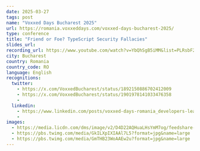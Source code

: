 ```yaml
---
date: 2025-03-27
tags: post
name: "Voxxed Days Bucharest 2025"
url: https://romania.voxxeddays.com/voxxed-days-bucharest-2025/
type: conference
title: "Friend or Foe? TypeScript Security Fallacies"
slides_url:
recording_url: https://www.youtube.com/watch?v=YbQhSgB5iMM&list=PLRsbF2sD7JVpD_q8SnK8MKWMcTEuPWt2D&index=17
city: Bucharest
country: Romania
country_code: RO
language: English
recognitions:
  twitter:
    - https://x.com/VoxxedBucharest/status/1892150886702412009
    - https://x.com/VoxxedBucharest/status/1901978141033476358
    - 
  linkedin:
    - https://www.linkedin.com/posts/voxxed-days-romania_developers-leaders-conference-activity-7297916578778562560-SXlX?utm_source=share&utm_medium=member_desktop&rcm=ACoAAACIWKAB8ax6sEGr0vZf5_9FprdpN_qAo9A
    - 
images:
  - https://media.licdn.com/dms/image/v2/D4D22AQHuaLHsYmM7og/feedshare-shrink_2048_1536/B4DZUcuCNfGkAo-/0/1739943586104?e=1743033600&v=beta&t=VyTBQ5usB8JZiXsCFz6gPv0-OKaqWZgRdEy7DpxxUMw
  - https://pbs.twimg.com/media/GkILXpIXIAAl7L5?format=jpg&name=large
  - https://pbs.twimg.com/media/GmTHB23WoAAEw2u?format=jpg&name=large
---
```

